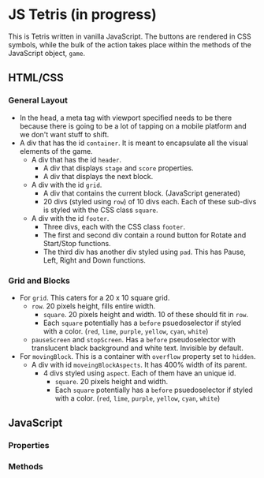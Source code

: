 # JS Tetris (in progress)
This is Tetris written in vanilla JavaScript. The buttons are rendered in CSS symbols, while the bulk of the action takes place within the methods of the JavaScript object, `game`.

## HTML/CSS
### General Layout
- In the head, a meta tag with viewport specified needs to be there because there is going to be a lot of tapping on a mobile platform and we don't want stuff to shift.
- A div that has the id `container`. It is meant to encapsulate all the visual elements of the game.
    - A div that has the id `header`.
        - A div that displays `stage` and `score` properties.
        - A div that displays the next block.
    - A div with the id `grid`.
        - A div that contains the current block. (JavaScript generated)
        - 20 divs (styled using `row`) of 10 divs each. Each of these sub-divs is styled with the CSS class `square`.
    - A div with the id `footer`.
        - Three divs, each with the CSS class `footer`.
        - The first and second div contain a round button for Rotate and Start/Stop functions.
        - The third div has another div styled using `pad`. This has Pause, Left, Right and Down functions.
### Grid and Blocks
- For `grid`. This caters for a 20 x 10 square grid.
    - `row`. 20 pixels height, fills entire width.
        - `square`. 20 pixels height and width. 10 of these should fit in `row`.
        - Each `square` potentially has a `before` psuedoselector if styled with a color. (`red`, `lime`, `purple`, `yellow`, `cyan`, `white`)
    - `pauseScreen` and `stopScreen`. Has a `before` pseudoselector with translucent black background and white text. Invisible by default.
- For `movingBlock`. This is a container with `overflow` property set to `hidden`.
    - A div with id `moveingBlockAspects`. It has 400% width of its parent.
        - 4 divs styled using `aspect`. Each of them have an unique id.
            - `square`. 20 pixels height and width.
            - Each `square` potentially has a `before` psuedoselector if styled with a color. (`red`, `lime`, `purple`, `yellow`, `cyan`, `white`)

## JavaScript
### Properties

### Methods

